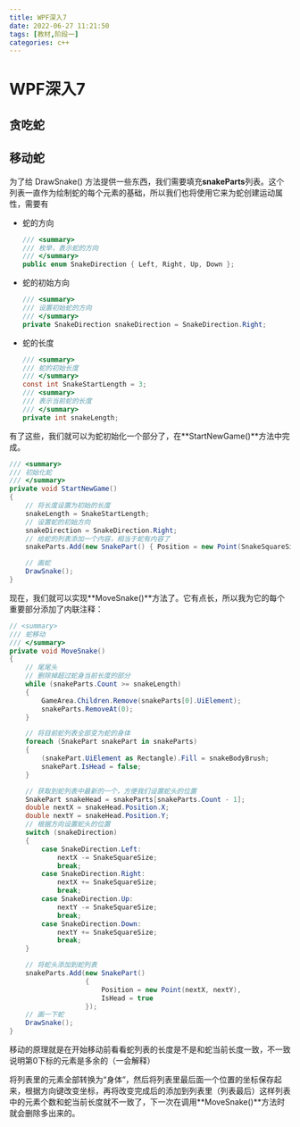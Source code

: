 ```yaml
---
title: WPF深入7
date: 2022-06-27 11:21:50
tags: [教材,阶段一]
categories: c++
---
```


# WPF深入7

## 贪吃蛇

## 移动蛇

为了给 DrawSnake() 方法提供一些东西，我们需要填充**snakeParts**列表。这个列表一直作为绘制蛇的每个元素的基础，所以我们也将使用它来为蛇创建运动属性，需要有

- 蛇的方向

  ```c#
  /// <summary>
  /// 枚举，表示蛇的方向
  /// </summary>
  public enum SnakeDirection { Left, Right, Up, Down };
  ```

- 蛇的初始方向

  ```c#
  /// <summary>
  /// 设置初始蛇的方向
  /// </summary>
  private SnakeDirection snakeDirection = SnakeDirection.Right;
  ```

- 蛇的长度

  ```c#
  /// <summary>
  /// 蛇的初始长度
  /// </summary>
  const int SnakeStartLength = 3;
  /// <summary>
  /// 表示当前蛇的长度
  /// </summary>
  private int snakeLength;
  ```

有了这些，我们就可以为蛇初始化一个部分了，在**StartNewGame()**方法中完成。

```c#
/// <summary>
/// 初始化蛇
/// </summary>
private void StartNewGame()
{
    // 将长度设置为初始的长度
    snakeLength = SnakeStartLength;
    // 设置蛇的初始方向
    snakeDirection = SnakeDirection.Right;
    // 给蛇的列表添加一个内容，相当于蛇有内容了
    snakeParts.Add(new SnakePart() { Position = new Point(SnakeSquareSize * 5, SnakeSquareSize * 5) });

    // 画蛇  
    DrawSnake();
}
```

现在，我们就可以实现**MoveSnake()**方法了。它有点长，所以我为它的每个重要部分添加了内联注释：

```c#
// <summary>
/// 蛇移动
/// </summary>
private void MoveSnake()
{
    // 尾尾头
    // 删除掉超过蛇身当前长度的部分
    while (snakeParts.Count >= snakeLength)
    {
        GameArea.Children.Remove(snakeParts[0].UiElement);
        snakeParts.RemoveAt(0);
    }

    // 将目前蛇列表全部变为蛇的身体 
    foreach (SnakePart snakePart in snakeParts)
    {
        (snakePart.UiElement as Rectangle).Fill = snakeBodyBrush;
        snakePart.IsHead = false;
    }

    // 获取到蛇列表中最新的一个，方便我们设置蛇头的位置  
    SnakePart snakeHead = snakeParts[snakeParts.Count - 1];
    double nextX = snakeHead.Position.X;
    double nextY = snakeHead.Position.Y;
    // 根据方向设置蛇头的位置
    switch (snakeDirection)
    {
        case SnakeDirection.Left:
            nextX -= SnakeSquareSize;
            break;
        case SnakeDirection.Right:
            nextX += SnakeSquareSize;
            break;
        case SnakeDirection.Up:
            nextY -= SnakeSquareSize;
            break;
        case SnakeDirection.Down:
            nextY += SnakeSquareSize;
            break;
    }

    // 将蛇头添加到蛇列表
    snakeParts.Add(new SnakePart()
                   {
                       Position = new Point(nextX, nextY),
                       IsHead = true
                   });
    // 画一下蛇
    DrawSnake();
}
```

移动的原理就是在开始移动前看看蛇列表的长度是不是和蛇当前长度一致，不一致说明第0下标的元素是多余的（一会解释）

将列表里的元素全部转换为“身体”，然后将列表里最后面一个位置的坐标保存起来，根据方向键改变坐标，再将改变完成后的添加到列表里（列表最后）这样列表中的元素个数和蛇当前长度就不一致了，下一次在调用**MoveSnake()**方法时就会删除多出来的。
